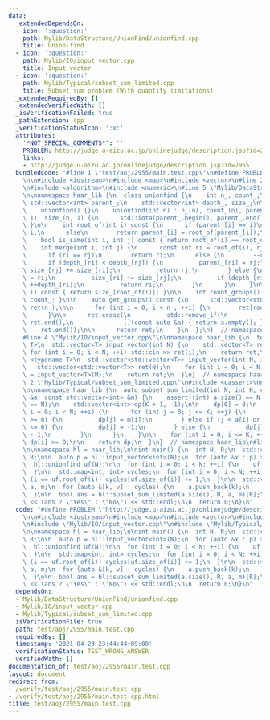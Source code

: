 ```yaml
---
data:
  _extendedDependsOn:
  - icon: ':question:'
    path: Mylib/DataStructure/UnionFind/unionfind.cpp
    title: Union-find
  - icon: ':question:'
    path: Mylib/IO/input_vector.cpp
    title: Input vector
  - icon: ':question:'
    path: Mylib/Typical/subset_sum_limited.cpp
    title: Subset sum problem (With quantity limitations)
  _extendedRequiredBy: []
  _extendedVerifiedWith: []
  _isVerificationFailed: true
  _pathExtension: cpp
  _verificationStatusIcon: ':x:'
  attributes:
    '*NOT_SPECIAL_COMMENTS*': ''
    PROBLEM: http://judge.u-aizu.ac.jp/onlinejudge/description.jsp?id=2955
    links:
    - http://judge.u-aizu.ac.jp/onlinejudge/description.jsp?id=2955
  bundledCode: "#line 1 \"test/aoj/2955/main.test.cpp\"\n#define PROBLEM \"http://judge.u-aizu.ac.jp/onlinejudge/description.jsp?id=2955\"\
    \n\n#include <iostream>\n#include <map>\n#include <vector>\n#line 2 \"Mylib/DataStructure/UnionFind/unionfind.cpp\"\
    \n#include <algorithm>\n#include <numeric>\n#line 5 \"Mylib/DataStructure/UnionFind/unionfind.cpp\"\
    \n\nnamespace haar_lib {\n  class unionfind {\n    int n_, count_;\n    mutable\
    \ std::vector<int> parent_;\n    std::vector<int> depth_, size_;\n\n  public:\n\
    \    unionfind() {}\n    unionfind(int n) : n_(n), count_(n), parent_(n), depth_(n,\
    \ 1), size_(n, 1) {\n      std::iota(parent_.begin(), parent_.end(), 0);\n   \
    \ }\n\n    int root_of(int i) const {\n      if (parent_[i] == i)\n        return\
    \ i;\n      else\n        return parent_[i] = root_of(parent_[i]);\n    }\n\n\
    \    bool is_same(int i, int j) const { return root_of(i) == root_of(j); }\n\n\
    \    int merge(int i, int j) {\n      const int ri = root_of(i), rj = root_of(j);\n\
    \      if (ri == rj)\n        return ri;\n      else {\n        --count_;\n  \
    \      if (depth_[ri] < depth_[rj]) {\n          parent_[ri] = rj;\n         \
    \ size_[rj] += size_[ri];\n          return rj;\n        } else {\n          parent_[rj]\
    \ = ri;\n          size_[ri] += size_[rj];\n          if (depth_[ri] == depth_[rj])\
    \ ++depth_[ri];\n          return ri;\n        }\n      }\n    }\n\n    int size_of(int\
    \ i) const { return size_[root_of(i)]; }\n\n    int count_groups() const { return\
    \ count_; }\n\n    auto get_groups() const {\n      std::vector<std::vector<int>>\
    \ ret(n_);\n\n      for (int i = 0; i < n_; ++i) {\n        ret[root_of(i)].push_back(i);\n\
    \      }\n\n      ret.erase(\n          std::remove_if(\n              ret.begin(),\
    \ ret.end(),\n              [](const auto &a) { return a.empty(); }),\n      \
    \    ret.end());\n\n      return ret;\n    }\n  };\n}  // namespace haar_lib\n\
    #line 4 \"Mylib/IO/input_vector.cpp\"\n\nnamespace haar_lib {\n  template <typename\
    \ T>\n  std::vector<T> input_vector(int N) {\n    std::vector<T> ret(N);\n   \
    \ for (int i = 0; i < N; ++i) std::cin >> ret[i];\n    return ret;\n  }\n\n  template\
    \ <typename T>\n  std::vector<std::vector<T>> input_vector(int N, int M) {\n \
    \   std::vector<std::vector<T>> ret(N);\n    for (int i = 0; i < N; ++i) ret[i]\
    \ = input_vector<T>(M);\n    return ret;\n  }\n}  // namespace haar_lib\n#line\
    \ 2 \"Mylib/Typical/subset_sum_limited.cpp\"\n#include <cassert>\n#line 4 \"Mylib/Typical/subset_sum_limited.cpp\"\
    \n\nnamespace haar_lib {\n  auto subset_sum_limited(int N, int K, const std::vector<int>\
    \ &a, const std::vector<int> &m) {\n    assert((int) a.size() == N and (int) m.size()\
    \ == N);\n    std::vector<int> dp(K + 1, -1);\n\n    dp[0] = 0;\n    for (int\
    \ i = 0; i < N; ++i) {\n      for (int j = 0; j <= K; ++j) {\n        if (dp[j]\
    \ >= 0) {\n          dp[j] = m[i];\n        } else if (j < a[i] or dp[j - a[i]]\
    \ <= 0) {\n          dp[j] = -1;\n        } else {\n          dp[j] = dp[j - a[i]]\
    \ - 1;\n        }\n      }\n    }\n\n    for (int i = 0; i <= K; ++i) dp[i] =\
    \ dp[i] >= 0;\n\n    return dp;\n  }\n}  // namespace haar_lib\n#line 9 \"test/aoj/2955/main.test.cpp\"\
    \n\nnamespace hl = haar_lib;\n\nint main() {\n  int N, R;\n  std::cin >> N >>\
    \ R;\n\n  auto p = hl::input_vector<int>(N);\n  for (auto &x : p) x -= 1;\n\n\
    \  hl::unionfind uf(N);\n\n  for (int i = 0; i < N; ++i) {\n    uf.merge(i, p[i]);\n\
    \  }\n\n  std::map<int, int> cycles;\n  for (int i = 0; i < N; ++i) {\n    if\
    \ (i == uf.root_of(i)) cycles[uf.size_of(i)] += 1;\n  }\n\n  std::vector<int>\
    \ a, m;\n  for (auto &[k, v] : cycles) {\n    a.push_back(k);\n    m.push_back(v);\n\
    \  }\n\n  bool ans = hl::subset_sum_limited(a.size(), R, a, m)[R];\n\n  std::cout\
    \ << (ans ? \"Yes\" : \"No\") << std::endl;\n\n  return 0;\n}\n"
  code: "#define PROBLEM \"http://judge.u-aizu.ac.jp/onlinejudge/description.jsp?id=2955\"\
    \n\n#include <iostream>\n#include <map>\n#include <vector>\n#include \"Mylib/DataStructure/UnionFind/unionfind.cpp\"\
    \n#include \"Mylib/IO/input_vector.cpp\"\n#include \"Mylib/Typical/subset_sum_limited.cpp\"\
    \n\nnamespace hl = haar_lib;\n\nint main() {\n  int N, R;\n  std::cin >> N >>\
    \ R;\n\n  auto p = hl::input_vector<int>(N);\n  for (auto &x : p) x -= 1;\n\n\
    \  hl::unionfind uf(N);\n\n  for (int i = 0; i < N; ++i) {\n    uf.merge(i, p[i]);\n\
    \  }\n\n  std::map<int, int> cycles;\n  for (int i = 0; i < N; ++i) {\n    if\
    \ (i == uf.root_of(i)) cycles[uf.size_of(i)] += 1;\n  }\n\n  std::vector<int>\
    \ a, m;\n  for (auto &[k, v] : cycles) {\n    a.push_back(k);\n    m.push_back(v);\n\
    \  }\n\n  bool ans = hl::subset_sum_limited(a.size(), R, a, m)[R];\n\n  std::cout\
    \ << (ans ? \"Yes\" : \"No\") << std::endl;\n\n  return 0;\n}\n"
  dependsOn:
  - Mylib/DataStructure/UnionFind/unionfind.cpp
  - Mylib/IO/input_vector.cpp
  - Mylib/Typical/subset_sum_limited.cpp
  isVerificationFile: true
  path: test/aoj/2955/main.test.cpp
  requiredBy: []
  timestamp: '2021-04-23 23:44:44+09:00'
  verificationStatus: TEST_WRONG_ANSWER
  verifiedWith: []
documentation_of: test/aoj/2955/main.test.cpp
layout: document
redirect_from:
- /verify/test/aoj/2955/main.test.cpp
- /verify/test/aoj/2955/main.test.cpp.html
title: test/aoj/2955/main.test.cpp
---
```

